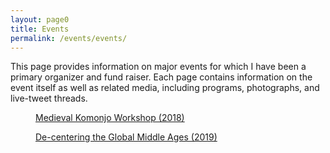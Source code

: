 ```yaml
---
layout: page0
title: Events
permalink: /events/events/
---
```


This page provides information on major events for which I have been a primary organizer and fund raiser. Each page contains information on the event itself as well as related media, including programs, photographs, and live-tweet threads.
<p></p>

<section class="thumbnail-grid flex">
			<a href="/events/komonjo18/" class="flex-item">
				<figure class="i4">
					<figcaption>Medieval Komonjo Workshop (2018)</figcaption>
				</figure>
			</a>
      <p></p>
			<a href="/events/GMA/" class="flex-item">
				<figure class="i5">
					<figcaption>De-centering the Global Middle Ages (2019)</figcaption>
				</figure>
			</a>
</section>
